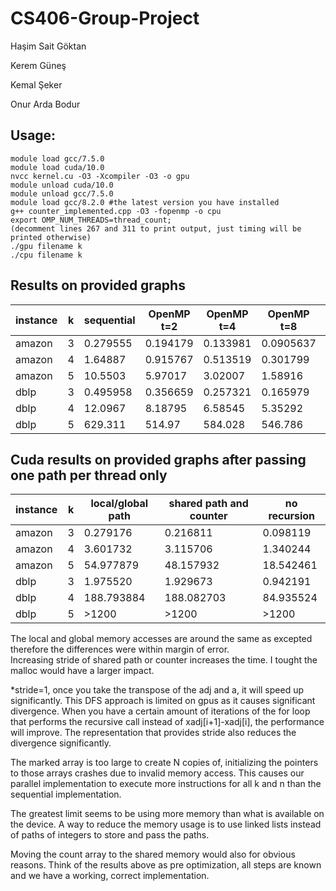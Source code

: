 # CS406-Group-Project

Haşim Sait Göktan

Kerem Güneş

Kemal Şeker

Onur Arda Bodur

## Usage:
    module load gcc/7.5.0
    module load cuda/10.0
    nvcc kernel.cu -O3 -Xcompiler -O3 -o gpu
    module unload cuda/10.0
    module unload gcc/7.5.0
    module load gcc/8.2.0 #the latest version you have installed
    g++ counter_implemented.cpp -O3 -fopenmp -o cpu
	export OMP_NUM_THREADS=thread_count;
	(decomment lines 267 and 311 to print output, just timing will be printed otherwise)
    ./gpu filename k
    ./cpu filename k
    
    
## Results on provided graphs
| instance    | k | sequential | OpenMP t=2 | OpenMP t=4 | OpenMP t=8 | OpenMP t=16 | Cuda        |
| ----------- | - | ---------- | ---------- | ---------- | ---------- | ----------- | ----------- |
| amazon      | 3 |  0.279555  |  0.194179  |  0.133981  |  0.0905637 |  0.0699001  |  1.09738    |
| amazon      | 4 |  1.64887   |  0.915767  |  0.513519  |  0.301799  |  0.173176   |  6.85345    |
| amazon      | 5 |  10.5503   |  5.97017   |  3.02007   |  1.58916   |  0.838295   |  57.700562  |
| dblp        | 3 |  0.495958  |  0.356659  |  0.257321  |  0.165979  |  0.109911   |  2.025606   |
| dblp        | 4 |  12.0967   |  8.18795   |  6.58545   |  5.35292   |  4.64312    |  191.320938 |        
| dblp        | 5 |  629.311   |  514.97    |  584.028   |  546.786   |  482.425    |  >1200      |

## Cuda results on provided graphs after passing one path per thread only
| instance    | k |  local/global path |  shared path and counter |no recursion|
| ----------- | - | ------------------ | ------------------------ | ---------- |
| amazon      | 3 |  0.279176          |  0.216811                |  0.098119  |
| amazon      | 4 |  3.601732          |  3.115706                |  1.340244  |
| amazon      | 5 |  54.977879         |  48.157932               |  18.542461 |
| dblp        | 3 |  1.975520          |  1.929673                |  0.942191  |
| dblp        | 4 |  188.793884        |  188.082703              |  84.935524 |   
| dblp        | 5 |  >1200             |  >1200                   |  >1200     |

The local and global memory accesses are around the same as excepted therefore the differences were within margin of error.<br>
Increasing stride of shared path or counter increases the time. I tought the malloc would have a larger impact.

*stride=1, once you take the transpose of the adj and a, it will speed up significantly. This DFS approach is limited on gpus as it causes significant divergence. When you have a certain amount of iterations of the for loop that performs the recursive call instead of xadj[i+1]-xadj[i], the performance will improve. The representation that provides stride also reduces the divergence significantly.

The marked array is too large to create N copies of, initializing the pointers to those arrays crashes due to invalid memory access. This causes our parallel implementation to execute more instructions for all k and n than the sequential implementation.

The greatest limit seems to be using more memory than what is available on the device. A way to reduce the memory usage is to use linked lists instead of paths of integers to store and pass the paths.

Moving the count array to the shared memory would also for obvious reasons. Think of the results above as pre optimization, all steps are known and we have a working, correct implementation.

